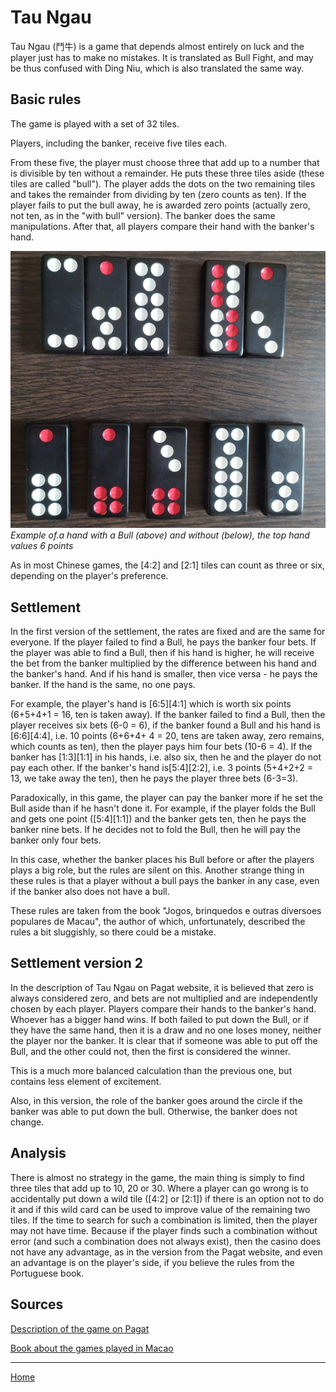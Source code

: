 # Tau Ngau

Tau Ngau (鬥牛) is a game that depends almost entirely on luck and the player just has to make no mistakes. It is translated as Bull Fight, and may be thus confused with Ding Niu, which is also translated the same way. 

## Basic rules 

The game is played with a set of 32 tiles. 

Players, including the banker, receive five tiles each. 

From these five, the player must choose three that add up to a number that is divisible by ten without a remainder. He puts these three tiles aside (these tiles are called "bull"). The player adds the dots on the two remaining tiles and takes the remainder from dividing by ten (zero counts as ten). If the player fails to put the bull away, he is awarded zero points (actually zero, not ten, as in the "with bull" version). The banker does the same manipulations. After that, all players compare their hand with the banker's hand. 

![](/docs/assets/images/gupai/tau-ngau.jpg)  
_Example of.a hand with a Bull (above) and without (below), the top hand values 6 points_

As in most Chinese games, the [4:2] and [2:1] tiles can count as three or six, depending on the player's preference. 

## Settlement 

In the first version of the settlement, the rates are fixed and are the same for everyone. If the player failed to find a Bull, he pays the banker four bets. If the player was able to find a Bull, then if his hand is higher, he will receive the bet from the banker multiplied by the difference between his hand and the banker's hand. And if his hand is smaller, then vice versa - he pays the banker. If the hand is the same, no one pays. 

For example, the player's hand is [6:5][4:1] which is worth six points (6+5+4+1 = 16, ten is taken away). If the banker failed to find a Bull, then the player receives six bets (6-0 = 6), if the banker found a Bull and his hand is [6:6][4:4], i.e. 10 points (6+6+4+ 4 = 20, tens are taken away, zero remains, which counts as ten), then the player pays him four bets (10-6 = 4). If the banker has [1:3][1:1] in his hands, i.e. also six, then he and the player do not pay each other. If the banker's hand is[5:4][2:2], i.e. 3 points (5+4+2+2 = 13, we take away the ten), then he pays the player three bets (6-3=3). 

Paradoxically, in this game, the player can pay the banker more if he set the Bull aside than if he hasn't done it. For example, if the player folds the Bull and gets one point ([5:4][1:1]) and the banker gets ten, then he pays the banker nine bets. If he decides not to fold the Bull, then he will pay the banker only four bets. 

In this case, whether the banker places his Bull before or after the players plays a big role, but the rules are silent on this. Another strange thing in these rules is that a player without a bull pays the banker in any case, even if the banker also does not have a bull. 

These rules are taken from the book "Jogos, brinquedos e outras diversoes populares de Macau", the author of which, unfortunately, described the rules a bit sluggishly, so there could be a mistake. 

## Settlement version 2 

In the description of Tau Ngau on Pagat website, it is believed that zero is always considered zero, and bets are not multiplied and are independently chosen by each player. Players compare their hands to the banker's hand. Whoever has a bigger hand wins. If both failed to put down the Bull, or if they have the same hand, then it is a draw and no one loses money, neither the player nor the banker. It is clear that if someone was able to put off the Bull, and the other could not, then the first is considered the winner. 

This is a much more balanced calculation than the previous one, but contains less element of excitement. 

Also, in this version, the role of the banker goes around the circle if the banker was able to put down the bull. Otherwise, the banker does not change. 

## Analysis 

There is almost no strategy in the game, the main thing is simply to find three tiles that add up to 10, 20 or 30. Where a player can go wrong is to accidentally put down a wild tile ([4:2] or [2:1]) if there is an option not to do it and if this wild card can be used to improve value of the remaining two tiles. If the time to search for such a combination is limited, then the player may not have time. Because if the player finds such a combination without error (and such a combination does not always exist), then the casino does not have any advantage, as in the version from the Pagat website, and even an advantage is on the player's side, if you believe the rules from the Portuguese book. 

## Sources 

[Description of the game on Pagat](https://www.pagat.com/domino/adding/taungau.html) 

[Book about the games played in Macao](https://books.google.com.ua/books/about/Jogos_brinquedos_e_outras_divers%C3%B5es_pop.html?id=m5mf6kxo2L4C&redir_esc=y) 

---  

[Home](/gupai/index.html)
